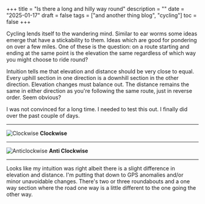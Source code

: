 +++
title = "Is there a long and hilly way round"
description = ""
date = "2025-01-17"
draft = false
tags = ["and another thing blog", "cycling"]
toc = false
+++

Cycling lends itself to the wandering mind. Similar to ear worms some ideas emerge that have a stickability to them. Ideas which are good for pondering on over a few miles. One of these is the question: on a route starting and ending at the same point is the elevation the same regardless of which way you might choose to ride round?  

Intuition tells me that elevation and distance should be very close to equal. Every uphill section in one direction is a downhill section in the other direction. Elevation changes must balance out. The distance remains the same in either direction as you're following the same route, just in reverse order. Seem obvious?

I was not convinced for a long time. I needed to test this out. I finally did over the past couple of days.

---

![Clockwise](https://i.ibb.co/pjxBVSGQ/card-1.png)
**Clockwise**

---

![Anticlockwise](https://i.ibb.co/5XGGphnr/card-2.png)
**Anti Clockwise**

---

Looks like my intuition was right albeit there is a slight difference in elevation and distance. I'm putting that down to GPS anomalies and/or minor unavoidable changes. There's two or three roundabouts and a one way section where the road one way is a little different to the one going the other way.